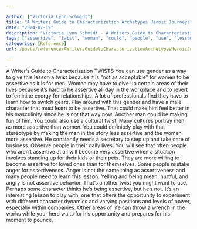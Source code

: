 ```yaml
---

author: ["Victoria Lynn Schmidt"]
title: "A Writers Guide to Characterization Archetypes Heroic Journeys and Other Elements of Dynamic Character Development - part0015_split_008.html"
date: "2024-07-19"
description: "Victoria Lynn Schmidt - A Writers Guide to Characterization Archetypes Heroic Journeys and Other Elements of Dynamic Character Development"
tags: ["assertive", "twist", "woman", "could", "people", "use", "lesson", "life", "learn", "play", "character", "gender", "way", "give", "men", "area", "another", "man", "making", "many", "need", "become", "one", "anger", "assertiveness"]
categories: [Reference]
url: /posts/reference/AWritersGuidetoCharacterizationArchetypesHeroicJourneysandOtherElementsofDynamicCharacterDevelopment-part0015split008html

---
```



A Writer’s Guide to Characterization
TWISTS
You can use gender as a way to give this lesson a twist because it is “not as acceptable” for women to be assertive as it is for men. Women may have to give up certain areas of their lives because it’s hard to be assertive all day in the workplace and to revert to feminine energy for relationships. A lot of professionals find they have to learn how to switch gears.
Play around with this gender and have a male character that must learn to be assertive. That could make him feel better in his masculinity since he is not that way now. Another man could be making fun of him. You could also use a cultural twist. Many cultures portray men as more assertive than women. You could definitely play with that stereotype by making the man in the story less assertive and the woman more assertive. He constantly needs a secretary to step up and take care of business.
Observe people in their daily lives. You will see that often people who aren’t assertive at all will become very assertive when a situation involves standing up for their kids or their pets. They are more willing to become assertive for loved ones than for themselves.
Some people mistake anger for assertiveness. Anger is not the same thing as assertiveness and many people need to learn this lesson. Yelling and being mean, hurtful, and angry is not assertive behavior. That’s another twist you might want to use. Perhaps some character thinks he’s being assertive, but he’s not.
It’s an interesting lesson to play with, one that offers the opportunity to experiment with different character dynamics and varying positions and levels of power, especially within companies. Other areas of life can throw a wrench in the works while your hero waits for his opportunity and prepares for his moment to pounce.
